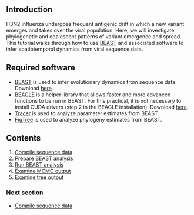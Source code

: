 ## Introduction

H3N2 influenza undergoes frequent antigenic drift in which a new variant emerges and takes over the viral population.
Here, we will investigate phylogenetic and coalescent patterns of variant emergence and spread.
This tutorial walks through how to use [BEAST](http://beast.bio.ed.ac.uk/) and associated software to infer spatiotemporal dynamics from viral sequence data.

## Required software

* [BEAST](http://beast.bio.ed.ac.uk/) is used to infer evolutionary dynamics from sequence data. Download [here](http://tree.bio.ed.ac.uk/software/beast/).
* [BEAGLE](http://beast.bio.ed.ac.uk/BEAGLE) is a helper library that allows faster and more advanced functions to be run in BEAST. For this practical, it is not necessary to install CUDA drivers (step 2 in the BEAGLE installation). Download [here](https://github.com/beagle-dev/beagle-lib).
* [Tracer](http://tree.bio.ed.ac.uk/software/tracer/) is used to analyze parameter estimates from BEAST.
* [FigTree](http://tree.bio.ed.ac.uk/software/figtree/) is used to analyze phylogeny estimates from BEAST.

## Contents

1. [Compile sequence data](compile-sequence-data.md)
2. [Prepare BEAST analysis](prepare-beast-analysis.md)
3. [Run BEAST analysis](run-beast-analysis.md)
4. [Examine MCMC output](examine-mcmc-output.md)
5. [Examine tree output](examine-tree-output.md)

### Next section

* [Compile sequence data](compile-sequence-data.md)
